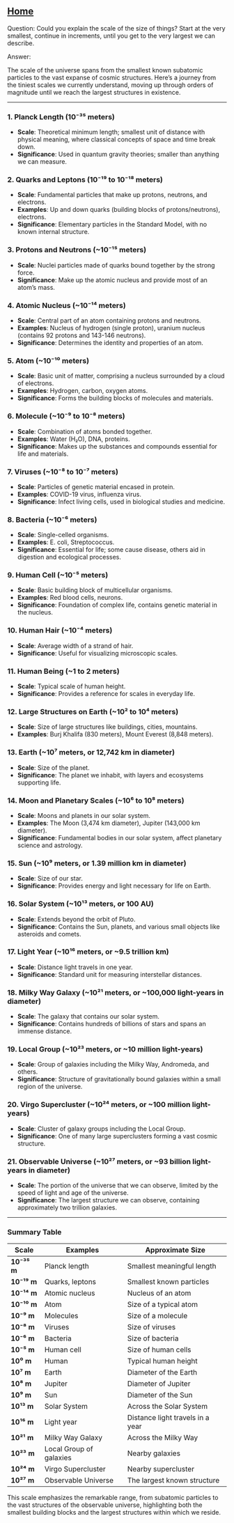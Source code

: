 [Home](https://t2m.io/VwvDcuw)
---

Question: Could you explain the scale of the size of things? Start at the very smallest, continue in increments, until you get to the very largest we can describe.

Answer:

The scale of the universe spans from the smallest known subatomic particles to the vast expanse of cosmic structures. Here’s a journey from the tiniest scales we currently understand, moving up through orders of magnitude until we reach the largest structures in existence.

---

### 1. **Planck Length (10⁻³⁵ meters)**
   - **Scale**: Theoretical minimum length; smallest unit of distance with physical meaning, where classical concepts of space and time break down. 
   - **Significance**: Used in quantum gravity theories; smaller than anything we can measure.

### 2. **Quarks and Leptons (10⁻¹⁹ to 10⁻¹⁸ meters)**
   - **Scale**: Fundamental particles that make up protons, neutrons, and electrons.
   - **Examples**: Up and down quarks (building blocks of protons/neutrons), electrons.
   - **Significance**: Elementary particles in the Standard Model, with no known internal structure.

### 3. **Protons and Neutrons (~10⁻¹⁵ meters)**
   - **Scale**: Nuclei particles made of quarks bound together by the strong force.
   - **Significance**: Make up the atomic nucleus and provide most of an atom’s mass.

### 4. **Atomic Nucleus (~10⁻¹⁴ meters)**
   - **Scale**: Central part of an atom containing protons and neutrons.
   - **Examples**: Nucleus of hydrogen (single proton), uranium nucleus (contains 92 protons and 143-146 neutrons).
   - **Significance**: Determines the identity and properties of an atom.

### 5. **Atom (~10⁻¹⁰ meters)**
   - **Scale**: Basic unit of matter, comprising a nucleus surrounded by a cloud of electrons.
   - **Examples**: Hydrogen, carbon, oxygen atoms.
   - **Significance**: Forms the building blocks of molecules and materials.

### 6. **Molecule (~10⁻⁹ to 10⁻⁸ meters)**
   - **Scale**: Combination of atoms bonded together.
   - **Examples**: Water (H₂O), DNA, proteins.
   - **Significance**: Makes up the substances and compounds essential for life and materials.

### 7. **Viruses (~10⁻⁸ to 10⁻⁷ meters)**
   - **Scale**: Particles of genetic material encased in protein.
   - **Examples**: COVID-19 virus, influenza virus.
   - **Significance**: Infect living cells, used in biological studies and medicine.

### 8. **Bacteria (~10⁻⁶ meters)**
   - **Scale**: Single-celled organisms.
   - **Examples**: E. coli, Streptococcus.
   - **Significance**: Essential for life; some cause disease, others aid in digestion and ecological processes.

### 9. **Human Cell (~10⁻⁵ meters)**
   - **Scale**: Basic building block of multicellular organisms.
   - **Examples**: Red blood cells, neurons.
   - **Significance**: Foundation of complex life, contains genetic material in the nucleus.

### 10. **Human Hair (~10⁻⁴ meters)**
   - **Scale**: Average width of a strand of hair.
   - **Significance**: Useful for visualizing microscopic scales.

### 11. **Human Being (~1 to 2 meters)**
   - **Scale**: Typical scale of human height.
   - **Significance**: Provides a reference for scales in everyday life.

### 12. **Large Structures on Earth (~10² to 10⁴ meters)**
   - **Scale**: Size of large structures like buildings, cities, mountains.
   - **Examples**: Burj Khalifa (830 meters), Mount Everest (8,848 meters).

### 13. **Earth (~10⁷ meters, or 12,742 km in diameter)**
   - **Scale**: Size of the planet.
   - **Significance**: The planet we inhabit, with layers and ecosystems supporting life.

### 14. **Moon and Planetary Scales (~10⁶ to 10⁸ meters)**
   - **Scale**: Moons and planets in our solar system.
   - **Examples**: The Moon (3,474 km diameter), Jupiter (143,000 km diameter).
   - **Significance**: Fundamental bodies in our solar system, affect planetary science and astrology.

### 15. **Sun (~10⁹ meters, or 1.39 million km in diameter)**
   - **Scale**: Size of our star.
   - **Significance**: Provides energy and light necessary for life on Earth.

### 16. **Solar System (~10¹³ meters, or 100 AU)**
   - **Scale**: Extends beyond the orbit of Pluto.
   - **Significance**: Contains the Sun, planets, and various small objects like asteroids and comets.

### 17. **Light Year (~10¹⁶ meters, or ~9.5 trillion km)**
   - **Scale**: Distance light travels in one year.
   - **Significance**: Standard unit for measuring interstellar distances.

### 18. **Milky Way Galaxy (~10²¹ meters, or ~100,000 light-years in diameter)**
   - **Scale**: The galaxy that contains our solar system.
   - **Significance**: Contains hundreds of billions of stars and spans an immense distance.

### 19. **Local Group (~10²³ meters, or ~10 million light-years)**
   - **Scale**: Group of galaxies including the Milky Way, Andromeda, and others.
   - **Significance**: Structure of gravitationally bound galaxies within a small region of the universe.

### 20. **Virgo Supercluster (~10²⁴ meters, or ~100 million light-years)**
   - **Scale**: Cluster of galaxy groups including the Local Group.
   - **Significance**: One of many large superclusters forming a vast cosmic structure.

### 21. **Observable Universe (~10²⁷ meters, or ~93 billion light-years in diameter)**
   - **Scale**: The portion of the universe that we can observe, limited by the speed of light and age of the universe.
   - **Significance**: The largest structure we can observe, containing approximately two trillion galaxies.

---

### Summary Table

| Scale           | Examples                           | Approximate Size       |
|-----------------|------------------------------------|-------------------------|
| **10⁻³⁵ m**     | Planck length                      | Smallest meaningful length |
| **10⁻¹⁹ m**     | Quarks, leptons                    | Smallest known particles |
| **10⁻¹⁴ m**     | Atomic nucleus                     | Nucleus of an atom      |
| **10⁻¹⁰ m**     | Atom                               | Size of a typical atom  |
| **10⁻⁹ m**      | Molecules                          | Size of a molecule      |
| **10⁻⁸ m**      | Viruses                            | Size of viruses         |
| **10⁻⁶ m**      | Bacteria                           | Size of bacteria        |
| **10⁻⁵ m**      | Human cell                         | Size of human cells     |
| **10⁰ m**       | Human                              | Typical human height    |
| **10⁷ m**       | Earth                              | Diameter of the Earth   |
| **10⁸ m**       | Jupiter                            | Diameter of Jupiter     |
| **10⁹ m**       | Sun                                | Diameter of the Sun     |
| **10¹³ m**      | Solar System                       | Across the Solar System |
| **10¹⁶ m**      | Light year                         | Distance light travels in a year |
| **10²¹ m**      | Milky Way Galaxy                   | Across the Milky Way    |
| **10²³ m**      | Local Group of galaxies            | Nearby galaxies         |
| **10²⁴ m**      | Virgo Supercluster                 | Nearby supercluster     |
| **10²⁷ m**      | Observable Universe                | The largest known structure |

This scale emphasizes the remarkable range, from subatomic particles to the vast structures of the observable universe, highlighting both the smallest building blocks and the largest structures within which we reside.

